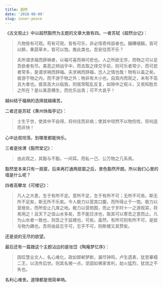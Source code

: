 ```yaml
---
title: 超然
date: '2018-08-09'
slug: inner-peace
---
```


《古文观止》中以超然豁然为主题的文章大致有四。一者苏轼《超然台记》：

> 凡物皆有可观。苟有可观，皆有可乐，非必怪奇伟丽者也。餔糟啜醨，皆可以醉，果蔬草木，皆可以饱。推此类也，吾安往而不乐？ 
> 
> 夫所谓求福而辞祸者，以福可喜而祸可悲也。人之所欲无穷，而物之可以足吾欲者有尽。美恶之辨战乎中，而去取之择交乎前，则可乐者常少，而可悲者常多，是谓求祸而辞福。夫求祸而辞福，岂人之情也哉！物有以盖之矣。彼游于物之内，而不游于物之外；物非有大小也，自其内而观之，未有不高且大者也。彼其高大以临我，则我常眩乱反复，如隙中之观斗，又焉知胜负之所在？是以美恶横生，而忧乐出焉；可不大哀乎！ 

越纠结于福祸的选择就越痛苦。

二者还是苏轼《黄州快哉亭记》：

> 士生于世，使其中不自得，将何往而非病；使其中坦然不以物伤性，将何适而非快！

心中达观坦荡，到哪里都能快乐。

三者是徐渭《豁然堂记》：

> 由此观之，其豁与不豁，一间耳。而私一己、公万物之几系焉。

豁然堂本来只有一扇窗，后来再打通两扇窗之后，景色豁然开朗。所以我们心里的墙是什么呢？

四者高攀龙《可楼记》：

> 凡人之大患，生于有所不足。意所不足，生于有所不可；无所不可焉，斯无所不足矣，斯无所不乐矣。今人极力以营其口腹，而所得止于一饱。极力以营居处，而所安止几席之地。极力以营苑囿，而止于岁时十一之游观耳，将焉用之！且天下之佳山水多矣，吾不能日涉也，取其可以寄吾之意而止。凡为山水者一致也，则吾之于兹楼也，可矣。虽然，有所可则有所不可，是犹与物为耦也。吾将由兹忘乎可，忘乎不可，则斯楼又其赘矣。 

还是说的无尽的欲望。

最后还有一篇跟这个主题沾边的是张岱《陶庵梦忆序》：

> 因叹慧业文人，名心难化，政如邯郸梦断，漏尽钟鸣，卢生遗表，犹思摹榻二王，以流传后世。则其名根一点，坚固如佛家舍利，劫火猛烈，犹烧之不失也。 

名利心难舍。道理都是很简单呐。

